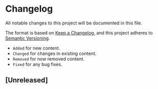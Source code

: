 # Changelog

All notable changes to this project will be documented in this file.

The format is based on [Keep a Changelog](https://keepachangelog.com/en/1.0.0/),
and this project adheres to [Semantic Versioning](https://semver.org/spec/v2.0.0.html).

* `Added` for new content.
* `Changed` for changes in existing content.
* `Removed` for now removed content.
* `Fixed` for any bug fixes.

## [Unreleased]
